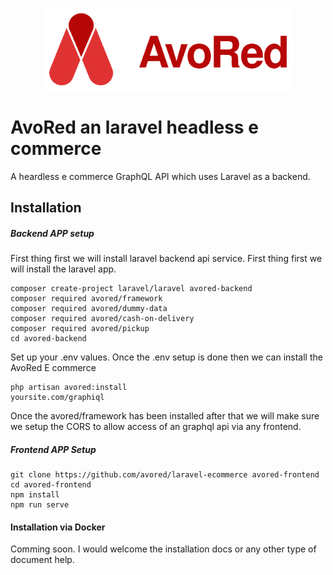 <p align="center"><a href="https://avored.com" target="_blank"><img src="https://raw.githubusercontent.com/avored/framework/main/logo.svg" width="400"></a></p>

# AvoRed an laravel headless e commerce 

A  heardless e commerce GraphQL API which uses Laravel as a backend.

## Installation 

##### Backend APP setup 

First thing first we will install laravel backend api service. First thing first we will install the laravel app. 

    composer create-project laravel/laravel avored-backend
    composer required avored/framework
    composer required avored/dummy-data
    composer required avored/cash-on-delivery
    composer required avored/pickup
    cd avored-backend

Set up your .env values. 
Once the .env setup is done then we can install the AvoRed E commerce

    php artisan avored:install
    yoursite.com/graphiql

Once the avored/framework has been installed after that we will make sure we setup the CORS to allow access of an graphql api via any frontend.

##### Frontend APP Setup

    git clone https://github.com/avored/laravel-ecommerce avored-frontend
    cd avored-frontend
    npm install
    npm run serve


#### Installation via Docker

Comming soon. I would welcome the installation docs or any other type of document help.
